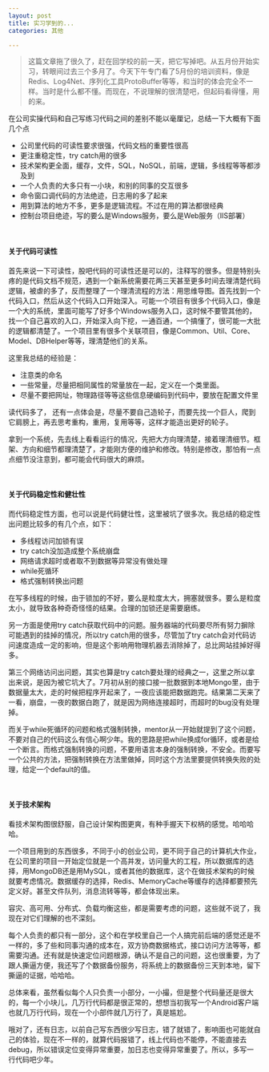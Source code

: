 ```yaml
---
layout: post
title: 实习学到的...
categories: 其他

---
```


>这篇文章拖了很久了，赶在回学校的前一天，把它写掉吧。从五月份开始实习，转眼间过去三个多月了。今天下午专门看了5月份的培训资料，像是Redis、Log4Net、序列化工具ProtoBuffer等等，和当时的体会完全不一样。当时是什么都不懂。而现在，不说理解的很清楚吧，但起码看得懂，用的来。


在公司实操代码和自己写练习代码之间的差别不能以毫厘记，总结一下大概有下面几个点 

* 公司里代码的可读性要求很强，代码文档的重要性很高
* 更注重稳定性，try catch用的很多
* 技术架构更全面，缓存，文件，SQL，NoSQL，前端，逻辑，多线程等等都涉及到
* 一个人负责的大多只有一小块，和别的同事的交互很多
* 命令窗口调代码的方法绝迹，日志用的多了起来
* 用到算法的地方不多，更多是逻辑流程。不过在用的算法都很经典
* 控制台项目绝迹，写的要么是Windows服务，要么是Web服务（IIS部署）


<br/> 


#### 关于代码可读性

首先来说一下可读性，股吧代码的可读性还是可以的，注释写的很多。但是特别头疼的是代码文档不规范，遇到一个新系统需要花两三天甚至更多时间去理清楚代码逻辑，被虐的多了，反而整理了一个理清流程的方法：用思维导图。首先找到一个代码入口，然后从这个代码入口开始深入。可能一个项目有很多个代码入口，像是一个大的系统，里面可能写了好多个Windows服务入口，这时候不要管其他的，找一个自己喜欢的入口，开始深入向下挖，一通百通，一个搞懂了，很可能一大批的逻辑都清楚了。一个项目里有很多个关联项目，像是Common、Util、Core、Model、DBHelper等等，理清楚他们的关系。

这里我总结的经验是：

* 注意类的命名
* 一些常量，尽量把相同属性的常量放在一起，定义在一个类里面。
* 尽量不要把网址，物理路径等等这些信息硬编码到代码中，要放在配置文件里

读代码多了， 还有一点体会是，尽量不要自己造轮子，而要先找一个巨人，爬到它肩膀上，再去思考重构，重用，复用等等，这样才能造出更好的轮子。 

拿到一个系统，先去线上看看运行的情况，先把大方向理清楚，接着理清细节。框架、方向和细节都理清楚了，才能刚方便的维护和修改。特别是修改，那怕有一点点细节没注意到，都可能会代码很大的麻烦。


<br/>


#### 关于代码稳定性和健壮性

而代码稳定性方面，也可以说是代码健壮性，这里被坑了很多次。我总结的稳定性出问题比较多的有几个点，如下：

* 多线程访问加锁有误
* try catch没加造成整个系统崩盘
* 网络请求超时或者取不到数据等异常没有做处理
* while死循环
* 格式强制转换出问题


在写多线程的时候，由于锁加的不好，要么是粒度太大，拥塞就很多。要么是粒度太小，就导致各种奇奇怪怪的结果。合理的加锁还是需要磨练。


另一方面是使用try catch获取代码中的问题。服务器端的代码要尽所有努力摒除可能遇到的挂掉的情况，所以try catch用的很多，尽管加了try catch会对代码访问速度造成一定的影响，但是这个影响用物理机器去消除掉了，总比网站挂掉好得多。


第三个网络访问出问题，其实也算是try catch要处理的经典之一，这里之所以拿出来说，是因为被它坑大了。7月初从别的接口接一批数据到本地Mongo里，由于数据量太大，走的时候把程序开起来了，一夜应该能把数据跑完。结果第二天来了一看，崩盘，一夜的数据白跑了，就是因为网络连接超时，而超时的bug没有处理掉。


而关于while死循环的问题和格式强制转换，mentor从一开始就提到了这个问题，不要对自己的代码这么有信心啊少年。我的思路是把while换成for循环，或者是给一个断言。而格式强制转换的问题，不要用语言本身的强制转换，不安全。而要写一个公共的方法，把强制转换在方法里做掉，同时这个方法里要提供转换失败的处理，给定一个default的值。


<br/>


#### 关于技术架构

看技术架构图很舒服，自己设计架构图更爽，有种手握天下权柄的感觉。哈哈哈哈。

一个项目用到的东西很多，不同于小的创业公司，更不同于自己的计算机大作业，在公司里的项目一开始定位就是一个高并发，访问量大的工程，所以数据库的选择，用MongoDB还是用MySQL，或者其他的数据库，这个在做技术架构的时候就要考虑情况。数据缓存的选择，Redis、MemoryCache等缓存的选择都要预先定义好。甚至文件队列，消息流转等等，都会体现出来。

容灾、高可用、分布式、负载均衡这些，都是需要考虑的问题，这些就不说了，我现在对它们理解的也不深刻。

每个人负责的都只有一部分，这个和在学校里自己一个人搞完前后端的感觉还是不一样的，多了些和同事沟通的成本在，双方协商数据格式，接口访问方法等等，都需要沟通。还有就是快速定位问题根源，确认不是自己的问题，这也很重要，为了跟人撕逼方便，我还写了个数据备份服务，将系统上的数据备份三天到本地，留下撕逼的证据，哈哈哈。

总体来看，虽然看似每个人只负责一小部分，一小撮，但是整个代码量还是很大的，每一个小块儿，几万行代码都是很正常的，想想当初我写一个Android客户端也就几万行代码，现在一个小部件就几万行了，真是尴尬。

哦对了，还有日志，以前自己写东西很少写日志，错了就错了，影响面也可能就自己的体验，现在不一样的，就算代码报错了，线上代码也不能停，不能直接去debug，所以错误定位变得异常重要，加日志也变得异常重要了。所以，多写一行代码吧少年。
